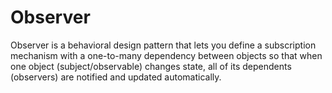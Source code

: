 # Observer

Observer is a behavioral design pattern that lets you define a subscription mechanism with a one-to-many dependency between objects so that when one object (subject/observable) changes state, all of its dependents (observers) are notified and updated automatically.

